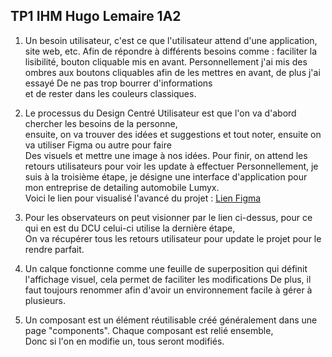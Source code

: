 ## TP1 IHM Hugo Lemaire 1A2

1. Un besoin utilisateur, c'est ce que l'utilisateur attend d'une application, site web, etc.
    Afin de répondre à différents besoins comme : faciliter la lisibilité, bouton cliquable mis en avant.
    Personnellement j'ai mis des ombres aux boutons cliquables afin de les mettres en avant, de plus j'ai essayé 
    De ne pas trop bourrer d'informations<br>et de rester dans les couleurs classiques.

2. Le processus du Design Centré Utilisateur est que l'on va d'abord chercher les besoins de la personne,<br>
    ensuite, on va trouver des idées et suggestions et tout noter, ensuite on va utiliser Figma ou autre pour faire <br>
    Des visuels et mettre une image à nos idées. Pour finir, on attend les retours utilisateurs pour voir les update à effectuer
    Personnellement, je suis à la troisième étape, je désigne une interface d'application pour mon entreprise de detailing automobile Lumyx.<br>
    Voici le lien pour visualisé l'avancé du projet : <a href="https://www.figma.com/design/gcEzktrFTV2bK6mTVJ3yNN/Lumyx-%7Bv1%7D?node-id=0-1&t=Sz4MVYZjEECfwnfl-1">Lien Figma</a>

3. Pour les observateurs on peut visionner par le lien ci-dessus, pour ce qui en est du DCU celui-ci utilise la dernière étape,<br>
    On va récupérer tous les retours utilisateur pour update le projet pour le rendre parfait.

4. Un calque fonctionne comme une feuille de superposition qui définit l'affichage visuel, cela permet de faciliter les modifications
    De plus, il faut toujours renommer afin d'avoir un environnement facile à gérer à plusieurs.

5. Un composant est un élément réutilisable créé généralement dans une page "components". Chaque composant est relié ensemble,<br>
    Donc si l'on en modifie un, tous seront modifiés.
